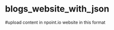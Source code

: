 # blogs_website_with_json
 
#upload content in npoint.io website in this format

<!-- [
  {
    "id" :  ,
    "body" : " ",
    "title" : "  ",
    "subtitle" : " ",
  } ,
] 


take the api url and custamize .  
 -->

